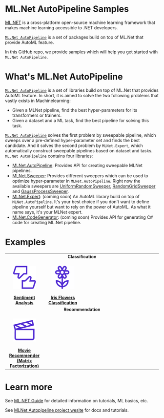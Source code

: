 # ML.Net AutoPipeline Samples
[ML.NET](https://www.microsoft.com/net/learn/apps/machine-learning-and-ai/ml-dotnet) is a cross-platform open-source machine learning framework that makes machine learning accessible to .NET developers.

[`ML.Net AutoPipeline`](https://github.com/LittleLittleCloud/machinelearning-auto-pipeline) is a set of packages build on top of ML.Net that provide AutoML feature. 

In this GitHub repo, we provide samples which will help you get started with `ML.Net AutoPipeline`.

# What's ML.Net AutoPipeline
[`ML.Net AutoPipeline`](https://github.com/LittleLittleCloud/machinelearning-auto-pipeline) is a set of libraries build on top of ML.Net that provides AutoML feature. In short, it is aimed to solve the two following problems that vastly exists in Machinelearning:
- Given a MLNet pipeline, find the best hyper-parameters for its transformers or trainers.
- Given a dataset and a ML task, find the best pipeline for solving this task.

[`ML.Net AutoPipeline`](https://github.com/LittleLittleCloud/machinelearning-auto-pipeline) solves the first problem by sweepable pipeline, which sweeps over a pre-defined hyper-parameter set and finds the best candidate. And it solves the second problem by `MLNet.Expert`, which automatically construct sweepable pipelines based on dataset and tasks. `ML.Net AutoPipeline` contains four libraries:
-  [MLNet.AutoPipeline](https://littlelittlecloud.github.io/machinelearning-auto-pipeline-site/api/MLNet.AutoPipeline.html): Provides API for creating sweepable MLNet pipelines. 
- [MLNet.Sweeper](https://littlelittlecloud.github.io/machinelearning-auto-pipeline-site/api/MLNet.Sweeper.html): Provides different sweepers which can be used to optimize hyper-parameter in `MLNet.AutoPipeline`. Right now the available sweepers are [UniformRandomSweeper](https://littlelittlecloud.github.io/machinelearning-auto-pipeline-site/api/MLNet.Sweeper.UniformRandomSweeper.html), [RandomGridSweeper](https://littlelittlecloud.github.io/machinelearning-auto-pipeline-site/api/MLNet.Sweeper.RandomGridSweeper.html) and [GaussProcessSweeper](https://littlelittlecloud.github.io/machinelearning-auto-pipeline-site/api/MLNet.Sweeper.GaussProcessSweeper.html).
- [MLNet.Expert](https://littlelittlecloud.github.io/machinelearning-auto-pipeline-site/api/MLNet.Expert.html): (coming soon) An AutoML library build on top of `MLNet.AutoPipeline`. It's your best choice if you don't want to define pipeline yourself but want to rely on the power of AutoML. As what it name says, it's your MLNet expert.
- [MLNet.CodeGenerator](https://littlelittlecloud.github.io/machinelearning-auto-pipeline-site/api/MLNet.CodeGenerator.html): (coming soon) Provides API for generating C# code for creating ML.Net pipeline.

# Examples

<table align="center" margin-left:auto;margin-right:auto;>  
  <tr>
      <td align="middle" colspan="4"><b>Classification</b></td>
  </tr>
  <tr>
    <td align="middle" width = 25%><br><img src="images/sentiment-analysis.png" alt="Binary classification chart"><br><br><a href="Sentiment Analysis"><b>Sentiment Analysis</b></a></td>
    <td align="middle" width = 25%><br><img src="images/flower-classification.png" alt="Movie Recommender chart"><br><br><a href = "Iris"><b>Iris Flowers Classification</b></a></td>
    <td align="middle" width = 25%></td>
    <td align="middle" width = 25%></td>
  <tr>
      <td align="middle" colspan="4"><b>Recommendation</b></td>
  </tr>
  <tr>
    <td align="middle" width = 25%><br><img src="images/movie-recommendation.png" alt="Movie Recommender chart" ><br><br><a href = "Movie Recommendation"><b>Movie Recommender <br>(Matrix Factorization)</b></a></td>
     <td align="middle" width = 25%></td>
     <td align="middle" width = 25%></td>
     <td align="middle" width = 25%></td>
  </tr>
</table>

# Learn more

See [ML.NET Guide](https://docs.microsoft.com/en-us/dotnet/machine-learning/) for detailed information on tutorials, ML basics, etc.

See [MLNet Autopipeline project wesite](https://littlelittlecloud.github.io/machinelearning-auto-pipeline-site/index.html) for docs and tutorials.

  

